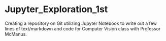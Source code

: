 # Jupyter_Exploration_1st
Creating a repository on Git utilizing Jupyter Notebook to write out a few lines of text/markdown and code for Computer Vision class with Professor McManus.
